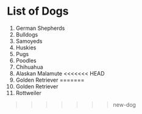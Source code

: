 # List of Dogs
1. German Shepherds
2. Bulldogs
3. Samoyeds
4. Huskies
5. Pugs
6. Poodles
7. Chihuahua
8. Alaskan Malamute
<<<<<<< HEAD
9. Golden Retriever
=======
9. Golden Retriever
10. Rottweiler
>>>>>>> new-dog
